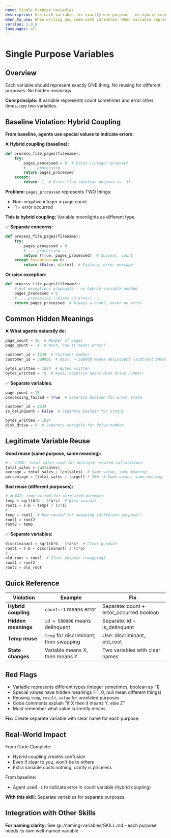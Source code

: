 ```yaml
---
name: Single Purpose Variables
description: Use each variable for exactly one purpose - no hybrid coupling or hidden meanings
when_to_use: When writing any code with variables. When variable represents different things at different times. When -1 or special values indicate errors. When reusing temp for unrelated purposes. When variable meaning changes. When hybrid coupling exists. When pageCount=-1 means error not count.
version: 1.0.0
languages: all
---
```


# Single Purpose Variables

## Overview

Each variable should represent exactly ONE thing. No reusing for different purposes. No hidden meanings.

**Core principle:** If variable represents count sometimes and error other times, use two variables.

## Baseline Violation: Hybrid Coupling

**From baseline, agents use special values to indicate errors:**

❌ **Hybrid coupling (baseline):**
```python
def process_file_pages(filename):
    try:
        pages_processed = 0  # Count (integer purpose)
        # ... processing ...
        return pages_processed
    except:
        return -1  # Error flag (boolean purpose as -1)
```

**Problem:** `pages_processed` represents TWO things:
- Non-negative integer = page count
- -1 = error occurred

**This is hybrid coupling:** Variable moonlights as different type.

✅ **Separate concerns:**
```python
def process_file_pages(filename):
    try:
        pages_processed = 0
        # ... processing ...
        return (True, pages_processed)  # Success, count
    except Exception as e:
        return (False, str(e))  # Failure, error message
```

**Or raise exception:**
```python
def process_file_pages(filename):
    # Let exceptions propagate - no hybrid variable needed
    pages_processed = 0
    # ... processing (raises on error) ...
    return pages_processed  # Always a count, never an error
```

## Common Hidden Meanings

❌ **What agents naturally do:**

```python
page_count = 15  # Number of pages
page_count = -1  # Wait, now it means error!

customer_id = 1234  # Customer number
customer_id = 500001  # Wait, > 500000 means delinquent (subtract 500000)!

bytes_written = 1024  # Bytes written
bytes_written = -5  # Wait, negative means disk drive number!
```

✅ **Separate variables:**
```python
page_count = 15
processing_failed = True  # Separate boolean for error state

customer_id = 1234
is_delinquent = False  # Separate boolean for status

bytes_written = 1024
disk_drive = 5  # Separate variable for drive number
```

## Legitimate Variable Reuse

**Good reuse (same purpose, same meaning):**

```python
# ✅ GOOD: total_sales used for multiple related calculations
total_sales = sum(sales)
average = total_sales / len(sales)  # Same value, same meaning
percentage = (total_sales / target) * 100  # Same value, same meaning
```

**Bad reuse (different purposes):**

```python
# ❌ BAD: temp reused for unrelated purposes
temp = sqrt(b*b - 4*a*c)  # Discriminant
root1 = (-b + temp) / (2*a)
# ...
temp = root1  # Now reused for swapping (different purpose!)
root1 = root2
root2 = temp
```

✅ **Separate variables:**
```python
discriminant = sqrt(b*b - 4*a*c)  # Clear purpose
root1 = (-b + discriminant) / (2*a)
# ...
old_root = root1  # Clear purpose (swapping)
root1 = root2
root2 = old_root
```

## Quick Reference

| Violation | Example | Fix |
|-----------|---------|-----|
| **Hybrid coupling** | `count=-1` means error | Separate: count + error_occurred boolean |
| **Hidden meanings** | `id > 500000` means delinquent | Separate: id + is_delinquent |
| **Temp reuse** | `temp` for discriminant, then swapping | Use: discriminant, old_root |
| **State changes** | Variable means X, then means Y | Two variables with clear names |

## Red Flags

- Variable represents different types (integer sometimes, boolean as -1)
- Special values have hidden meanings (-1, 0, null mean different things)
- Reusing `temp`, `result`, `value` for unrelated purposes
- Code comments explain "if X then it means Y, else Z"
- Must remember what value currently means

**Fix:** Create separate variable with clear name for each purpose.

## Real-World Impact

From Code Complete:
- Hybrid coupling creates confusion
- Even if clear to you, won't be to others
- Extra variable costs nothing, clarity is priceless

From baseline:
- Agent used `-1` to indicate error in count variable (hybrid coupling)

**With this skill:** Separate variables for separate purposes.

## Integration with Other Skills

**For naming clarity:** See @../naming-variables/SKILL.md - each purpose needs its own well-named variable
